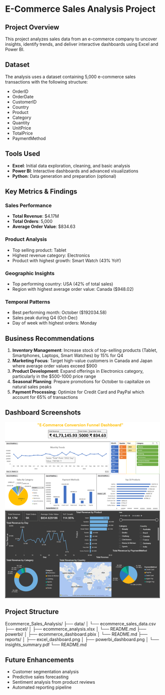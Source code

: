 # E-Commerce Sales Analysis Project

## Project Overview
This project analyzes sales data from an e-commerce company to uncover insights, identify trends, and deliver interactive dashboards using Excel and Power BI.

## Dataset
The analysis uses a dataset containing 5,000 e-commerce sales transactions with the following structure:
- OrderID
- OrderDate
- CustomerID
- Country
- Product
- Category
- Quantity
- UnitPrice
- TotalPrice
- PaymentMethod

## Tools Used
- **Excel**: Initial data exploration, cleaning, and basic analysis
- **Power BI**: Interactive dashboards and advanced visualizations
- **Python**: Data generation and preparation (optional)

## Key Metrics & Findings

### Sales Performance
- **Total Revenue**: $4.17M
- **Total Orders**: 5,000
- **Average Order Value**: $834.63

### Product Analysis
- Top selling product: Tablet
- Highest revenue category: Electronics
- Product with highest growth: Smart Watch (43% YoY)

### Geographic Insights
- Top performing country: USA (42% of total sales)
- Region with highest average order value: Canada ($948.02)

### Temporal Patterns
- Best performing month: October ($192034.58)
- Sales peak during Q4 (Oct-Dec)
- Day of week with highest orders: Monday

## Business Recommendations
1. **Inventory Management**: Increase stock of top-selling products (Tablet, Smartphones, Laptops, Smart Watches) by 15% for Q4
2. **Marketing Focus**: Target high-value customers in Canada and Japan where average order values exceed $900
3. **Product Development**: Expand offerings in Electronics category, particularly in the $500-1000 price range
4. **Seasonal Planning**: Prepare promotions for October to capitalize on natural sales peaks
5. **Payment Processing**: Optimize for Credit Card and PayPal which account for 65% of transactions

## Dashboard Screenshots
![Excel Dashboard](./reports/excel_dashboard.png)
![Power BI Dashboard](./reports/powerbi_dashboard.png)

## Project Structure
Ecommerce_Sales_Analysis/
├── data/
│   └── ecommerce_sales_data.csv
├── excel/
│   ├── ecommerce_analysis.xlsx
│   └── README.md
├── powerbi/
│   ├── ecommerce_dashboard.pbix
│   └── README.md
├── reports/
│   ├── excel_dashboard.png
│   ├── powerbi_dashboard.png
│   └── insights_summary.pdf
└── README.md

## Future Enhancements
- Customer segmentation analysis
- Predictive sales forecasting
- Sentiment analysis from product reviews
- Automated reporting pipeline